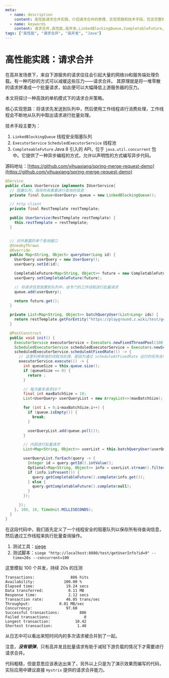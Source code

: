 ```yaml
---
meta:
  - name: description
    content: 高性能请求合并实践，介绍请求合并的原理、实现思路和技术手段，包含完整的代码示例
  - name: keywords
    content: 请求合并,高性能,高并发,LinkedBlockingQueue,CompletableFuture,ExecutorService
tags: ["高性能", "请求合并", "高并发", "Java"]
---
```


# 高性能实践：请求合并

在高并发场景下，来自下游服务的请求往往会引起大量的网络`IO`和服务端处理负载。有一种巧妙的方式可以减缓这些压力——请求合并。
其原理就是将一堆零散的请求拼凑成一个批量请求，如此便可以大幅降低上游服务器的压力。

本文将探讨一种高效的单机模式下的请求合并策略。

<ImgView title="合并请求" url="https://z.wiki/placeholder/740x120?text=实现思路&color=black&pinyin=true" />


核心实现思路：将请求先发送到队列中，然后使用工作线程进行消费处理，工作线程会不断地从队列中取出请求进行批量处理。

<ImgView title="请求合并" url="https://3.z.wiki/autoupload/20240213/4dcJ.931X1383-%E8%AF%B7%E6%B1%82%E5%90%88%E5%B9%B6.drawio.png" />



<ImgView title="合并请求" url="https://z.wiki/placeholder/740x120?text=技术手段&color=black&pinyin=true" />


技术手段主要为：

1. `LinkedBlockingQueue` 线程安全阻塞队列
2. `ExecutorService` `ScheduledExecutorService` 线程池
3. `CompleteableFuture` Java 8 引入的 API，位于 `java.util.concurrent` 包中。它提供了一种异步编程的方式，允许以声明性的方式编写异步代码。



<ImgView title="合并请求" url="https://z.wiki/placeholder/740x120?text=代码&color=black&pinyin=true" />


源码地址：[https://github.com/yihuaxiang/spring-merge-request-demo](https://github.com/yihuaxiang/spring-merge-request-demo)


```java
@Service
public class UserService implements IUserService{
  // 阻塞队列，保存所有需要进行查询的信息
  private final Queue<UserQuery> queue = new LinkedBlockingQueue();

  // http client
  private final RestTemplate restTemplate;

  public UserService(RestTemplate restTemplate) {
    this.restTemplate = restTemplate;
  }


  // 对外暴露的单个查询接口
  @SneakyThrows
  @Override
  public Map<String, Object> queryUser(Long id) {
    UserQuery userQuery = new UserQuery();
    userQuery.setId(id);

    CompletableFuture<Map<String, Object>> future = new CompletableFuture<>();
    userQuery.setCompletableFuture(future);

    // 将请求信息放置到队列中，由专门的工作线程进行批量请求
    queue.add(userQuery);

    return future.get();
  }

  private List<Map<String, Object>> batchQueryUser(List<Long> ids) {
    return restTemplate.getForEntity("https://playground.z.wiki/test/getUserInfo?ids=" + Joiner.on(",").join(ids), List.class).getBody();
  }

  @PostConstruct
  public void init() {
    ExecutorService executorService = Executors.newFixedThreadPool(100);
    ScheduledExecutorService scheduledExecutorService = Executors.newScheduledThreadPool(10);
    scheduledExecutorService.scheduleAtFixedRate(() -> {
      // 这里利用单独的线程池处理，是因为通过 scheduleAtFixedRate 运行的任务会收到前一个任务的影响，只有前一个任务执行完毕后一个才会开始
      executorService.execute(() -> {
        int queueSize = this.queue.size();
        if (queueSize == 0) {
          return ;
        }

        // 每次最多请求10个
        final int maxBatchSize = 10;
        List<UserQuery> userQueryList = new ArrayList<>(maxBatchSize);

        for (int i = 0;i<maxBatchSize;i++) {
          if (queue.isEmpty()) {
            break;
          }

          userQueryList.add(queue.poll());
        }

        // 内部进行批量请求
        List<Map<String, Object>> userList = this.batchQueryUser(userQueryList.stream().map(item -> item.getId()).collect(Collectors.toList()));

        userQueryList.forEach(query -> {
          Integer id = query.getId().intValue();
          Optional<Map<String, Object>> info = userList.stream().filter(item -> id.equals(((Integer)item.get("id")))).findAny();
          if (info.isPresent()) {
            query.getCompletableFuture().complete(info.get());
          } else {
            query.getCompletableFuture().complete(null);
          }
        });

      });
    }, 100, 10, TimeUnit.MILLISECONDS);
  }
}

```

在这段代码中，我们首先定义了一个线程安全的阻塞队列以保存所有待查询信息，然后通过工作线程来执行批量查询操作。


<ImgView title="合并请求" url="https://z.wiki/placeholder/740x120?text=测试&color=black&pinyin=true" />


1. 测试工具：[siege](https://z.wiki/misc/cmd-recommend.html#siege)
2. 测试脚本：`siege "http://localhost:8080/test/getUserInfo?id=9" --time=20s --concurrent=100`

这里模拟 100 个并发，持续 20s 的压测

```
Transactions:		         886 hits
Availability:		      100.00 %
Elapsed time:		       19.24 secs
Data transferred:	        0.11 MB
Response time:		        2.12 secs
Transaction rate:	       46.05 trans/sec
Throughput:		        0.01 MB/sec
Concurrency:		       97.60
Successful transactions:         886
Failed transactions:	           0
Longest transaction:	       10.42
Shortest transaction:	        1.40
```

<ImgView title="合并请求" url="https://5.z.wiki/autoupload/20240213/L76A.458X1176-image.png" />

从日志中可以看出来短时间内的多次请求被合并到了一起。


<ImgView title="合并请求" url="https://z.wiki/placeholder/740x120?text=注意&color=black&pinyin=true" />


注意，***没有银弹***，只有高并发且批量请求有助于减轻下游负载的情况下才需要进行请求合并。

代码粗糙，但是意思应该表达出来了，另外以上只是为了演示效果而编写的代码，实际应用中建议直接 `Hystrix` 提供的请求合并能力。

<ImgView title="合并请求" url="https://2.z.wiki/autoupload/20240212/IXyf.360X314-image.png" />

